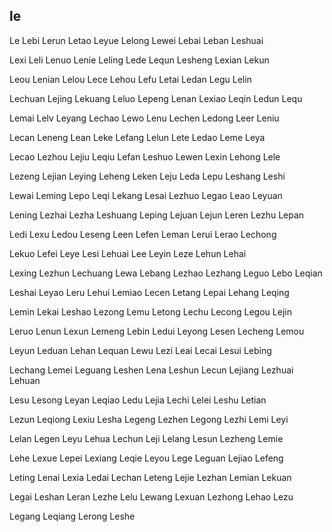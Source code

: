 le
---

Le Lebi Lerun Letao Leyue Lelong Lewei Lebai Leban Leshuai

Lexi Leli Lenuo Lenie Leling Lede Lequn Lesheng Lexian Lekun

Leou Lenian Lelou Lece Lehou Lefu Letai Ledan Legu Lelin

Lechuan Lejing Lekuang Leluo Lepeng Lenan Lexiao Leqin Ledun Lequ

Lemai Lelv Leyang Lechao Lewo Lenu Lechen Ledong Leer Leniu

Lecan Leneng Lean Leke Lefang Lelun Lete Ledao Leme Leya

Lecao Lezhou Lejiu Leqiu Lefan Leshuo Lewen Lexin Lehong Lele

Lezeng Lejian Leying Leheng Leken Leju Leda Lepu Leshang Leshi

Lewai Leming Lepo Leqi Lekang Lesai Lezhuo Legao Leao Leyuan

Lening Lezhai Lezha Leshuang Leping Lejuan Lejun Leren Lezhu Lepan

Ledi Lexu Ledou Leseng Leen Lefen Leman Lerui Lerao Lechong

Lekuo Lefei Leye Lesi Lehuai Lee Leyin Leze Lehun Lehai

Lexing Lezhun Lechuang Lewa Lebang Lezhao Lezhang Leguo Lebo   Leqian

Leshai Leyao Leru Lehui Lemiao Lecen Letang Lepai Lehang Leqing

Lemin Lekai Leshao Lezong Lemu Letong Lechu Lecong Legou Lejin

Leruo Lenun Lexun Lemeng Lebin Ledui Leyong Lesen Lecheng Lemou

Leyun Leduan Lehan Lequan Lewu Lezi Leai Lecai Lesui Lebing

Lechang Lemei Leguang Leshen Lena Leshun Lecun Lejiang Lezhuai Lehuan

Lesu Lesong Leyan Leqiao Ledu Lejia Lechi Lelei Leshu Letian

Lezun Leqiong Lexiu Lesha Legeng Lezhen Legong Lezhi Lemi Leyi

Lelan Legen Leyu Lehua Lechun Leji Lelang Lesun Lezheng Lemie

Lehe Lexue Lepei Lexiang Leqie Leyou Lege Leguan Lejiao Lefeng

Leting Lenai Lexia Ledai Lechan Leteng Lejie Lezhan Lemian Lekuan

Legai Leshan Leran Lezhe Lelu Lewang Lexuan Lezhong Lehao Lezu

Legang Leqiang Lerong Leshe 